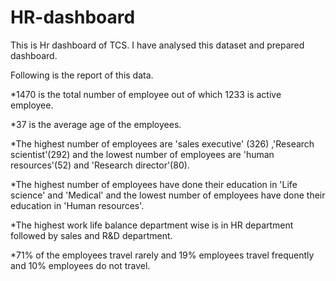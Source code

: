 # HR-dashboard

This is Hr dashboard of TCS. I have analysed this dataset and prepared dashboard.

Following is the report of this data.

*1470 is the total number of employee out of which 1233 is active employee. 

*37 is the average age of the employees.

*The highest number of employees are 'sales executive' (326) ,'Research scientist'(292) and the lowest number of employees are 'human resources'(52) and 'Research director'(80).  

*The highest number of employees have done their education in 'Life science' and  'Medical' and the lowest number of employees have done their education in 'Human resources'. 

*The highest work life balance department wise is in HR department  followed by sales and R&D  department. 

*71% of the employees travel rarely and 19% employees travel frequently and 10% employees do not travel.


